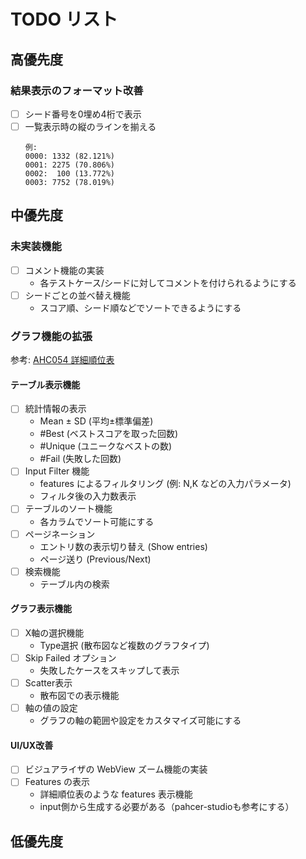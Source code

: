 # TODO リスト

## 高優先度

### 結果表示のフォーマット改善
- [ ] シード番号を0埋め4桁で表示
- [ ] 一覧表示時の縦のラインを揃える
  ```
  例:
  0000: 1332 (82.121%)
  0001: 2275 (70.806%)
  0002:  100 (13.772%)
  0003: 7752 (78.019%)
  ```

## 中優先度

### 未実装機能
- [ ] コメント機能の実装
  - 各テストケース/シードに対してコメントを付けられるようにする
- [ ] シードごとの並べ替え機能
  - スコア順、シード順などでソートできるようにする

### グラフ機能の拡張
参考: [AHC054 詳細順位表](https://img.atcoder.jp/ahc_standings/index.html?contest=ahc054)

#### テーブル表示機能
- [ ] 統計情報の表示
  - Mean ± SD (平均±標準偏差)
  - #Best (ベストスコアを取った回数)
  - #Unique (ユニークなベストの数)
  - #Fail (失敗した回数)
- [ ] Input Filter 機能
  - features によるフィルタリング (例: N,K などの入力パラメータ)
  - フィルタ後の入力数表示
- [ ] テーブルのソート機能
  - 各カラムでソート可能にする
- [ ] ページネーション
  - エントリ数の表示切り替え (Show entries)
  - ページ送り (Previous/Next)
- [ ] 検索機能
  - テーブル内の検索

#### グラフ表示機能
- [ ] X軸の選択機能
  - Type選択 (散布図など複数のグラフタイプ)
- [ ] Skip Failed オプション
  - 失敗したケースをスキップして表示
- [ ] Scatter表示
  - 散布図での表示機能
- [ ] 軸の値の設定
  - グラフの軸の範囲や設定をカスタマイズ可能にする

#### UI/UX改善
- [ ] ビジュアライザの WebView ズーム機能の実装
- [ ] Features の表示
  - 詳細順位表のような features 表示機能
  - input側から生成する必要がある（pahcer-studioも参考にする）

## 低優先度
